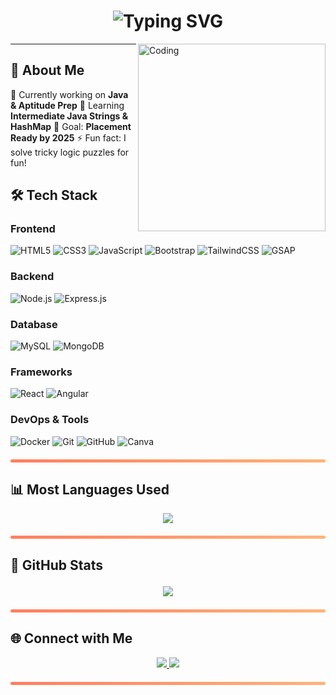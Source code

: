 <!-- Animated Greeting -->
<h1 align="center">
  <img src="https://readme-typing-svg.herokuapp.com?font=Fira+Code&pause=1000&color=F72C7D&center=true&vCenter=true&width=500&lines=👋+Hi%2C+I'm+Karthi+Keyan;💻+Software+Developer;🚀+Placement+Prep+Enthusiast;📚+Lifelong+Learner" alt="Typing SVG" />
</h1>

<!-- Animated Coding GIF -->
<img align="right" alt="Coding" width="300" src="https://media.giphy.com/media/qgQUggAC3Pfv687qPC/giphy.gif">

---

## 📌 About Me
 🔭 Currently working on **Java & Aptitude Prep**
 🌱 Learning **Intermediate Java Strings & HashMap**
 🎯 Goal: **Placement Ready by 2025**
 ⚡ Fun fact: I solve tricky logic puzzles for fun!


## 🛠️ Tech Stack

### **Frontend**
![HTML5](https://img.shields.io/badge/HTML5-E34F26?style=for-the-badge&logo=html5&logoColor=white)
![CSS3](https://img.shields.io/badge/CSS3-1572B6?style=for-the-badge&logo=css3&logoColor=white)
![JavaScript](https://img.shields.io/badge/JavaScript-F7DF1E?style=for-the-badge&logo=javascript&logoColor=black)
![Bootstrap](https://img.shields.io/badge/Bootstrap-563D7C?style=for-the-badge&logo=bootstrap&logoColor=white)
![TailwindCSS](https://img.shields.io/badge/Tailwind_CSS-38B2AC?style=for-the-badge&logo=tailwind-css&logoColor=white)
![GSAP](https://img.shields.io/badge/GSAP-88CE02?style=for-the-badge&logo=greensock&logoColor=white)

### **Backend**
![Node.js](https://img.shields.io/badge/Node.js-339933?style=for-the-badge&logo=nodedotjs&logoColor=white)
![Express.js](https://img.shields.io/badge/Express.js-000000?style=for-the-badge&logo=express&logoColor=white)

### **Database**
![MySQL](https://img.shields.io/badge/MySQL-005C84?style=for-the-badge&logo=mysql&logoColor=white)
![MongoDB](https://img.shields.io/badge/MongoDB-47A248?style=for-the-badge&logo=mongodb&logoColor=white)

### **Frameworks**
![React](https://img.shields.io/badge/React-61DAFB?style=for-the-badge&logo=react&logoColor=black)
![Angular](https://img.shields.io/badge/Angular-DD0031?style=for-the-badge&logo=angular&logoColor=white)

### **DevOps & Tools**
![Docker](https://img.shields.io/badge/Docker-2496ED?style=for-the-badge&logo=docker&logoColor=white)
![Git](https://img.shields.io/badge/Git-F05032?style=for-the-badge&logo=git&logoColor=white)
![GitHub](https://img.shields.io/badge/GitHub-100000?style=for-the-badge&logo=github&logoColor=white)
![Canva](https://img.shields.io/badge/Canva-00C4CC?style=for-the-badge&logo=canva&logoColor=white)

<!-- Thick horizontal line -->
<hr style="border: 0; height: 5px; background: linear-gradient(to right, #ff7e5f, #feb47b); border-radius: 5px; margin: 20px 0;" />

## 📊 Most Languages Used
<p align="center"> <img src="https://github-readme-stats.vercel.app/api/top-langs/?username=kathikeyan-007&layout=compact&theme=radical&bg_color=0,000000,130F40&title_color=E94560&text_color=F8F8F2" /> </p> 
<!-- Thick horizontal line -->
<hr style="border: 0; height: 5px; background: linear-gradient(to right, #ff7e5f, #feb47b); border-radius: 5px; margin: 20px 0;" />

## 🚀 GitHub Stats <p align="center"> <img src="https://github-readme-streak-stats.herokuapp.com/?user=kathikeyan-007&theme=radical&fire=DD2727&ring=DD2727" /> </p>

<!-- Thick horizontal line -->
<hr style="border: 0; height: 5px; background: linear-gradient(to right, #ff7e5f, #feb47b); border-radius: 5px; margin: 20px 0;" />

## 🌐 Connect with Me  
<p align="center">
  <a href="https://www.linkedin.com/in/karthikeyan-c-660567259/">
    <img src="https://img.shields.io/badge/-LinkedIn-blue?style=for-the-badge&logo=Linkedin&logoColor=white" />
  </a>
  <a href="mailto:karthikeyan@example.com">
    <img src="https://img.shields.io/badge/Email-D14836?style=for-the-badge&logo=gmail&logoColor=white" />
  </a>
</p>
<!-- Thick horizontal line -->
<hr style="border: 0; height: 5px; background: linear-gradient(to right, #ff7e5f, #feb47b); border-radius: 5px; margin: 20px 0;" />

